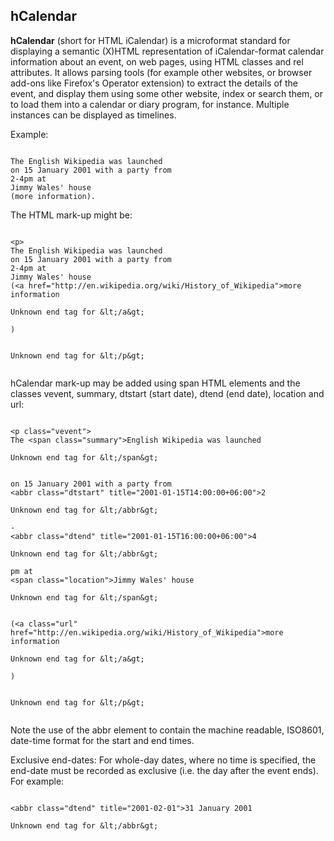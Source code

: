 ## hCalendar ##
**hCalendar** (short for HTML iCalendar) is a microformat standard for displaying a semantic (X)HTML representation of iCalendar-format calendar information about an event, on web pages, using HTML classes and rel attributes.
It allows parsing tools (for example other websites, or browser add-ons like Firefox's Operator extension) to extract the details of the event, and display them using some other website, index or search them, or to load them into a calendar or diary program, for instance. Multiple instances can be displayed as timelines.

Example:
```

The English Wikipedia was launched
on 15 January 2001 with a party from
2-4pm at
Jimmy Wales' house
(more information).
```

The HTML mark-up might be:
```

<p>
The English Wikipedia was launched
on 15 January 2001 with a party from
2-4pm at
Jimmy Wales' house
(<a href="http://en.wikipedia.org/wiki/History_of_Wikipedia">more information

Unknown end tag for &lt;/a&gt;

)


Unknown end tag for &lt;/p&gt;


```

hCalendar mark-up may be added using span HTML elements and the classes vevent, summary, dtstart (start date), dtend (end date), location and url:
```

<p class="vevent">
The <span class="summary">English Wikipedia was launched

Unknown end tag for &lt;/span&gt;


on 15 January 2001 with a party from
<abbr class="dtstart" title="2001-01-15T14:00:00+06:00">2

Unknown end tag for &lt;/abbr&gt;

-
<abbr class="dtend" title="2001-01-15T16:00:00+06:00">4

Unknown end tag for &lt;/abbr&gt;

pm at
<span class="location">Jimmy Wales' house

Unknown end tag for &lt;/span&gt;


(<a class="url" href="http://en.wikipedia.org/wiki/History_of_Wikipedia">more information

Unknown end tag for &lt;/a&gt;

)


Unknown end tag for &lt;/p&gt;


```

Note the use of the abbr element to contain the machine readable, ISO8601, date-time format for the start and end times.

Exclusive end-dates:
For whole-day dates, where no time is specified, the end-date must be recorded as exclusive (i.e. the day after the event ends). For example:
```

<abbr class="dtend" title="2001-02-01">31 January 2001

Unknown end tag for &lt;/abbr&gt;


```